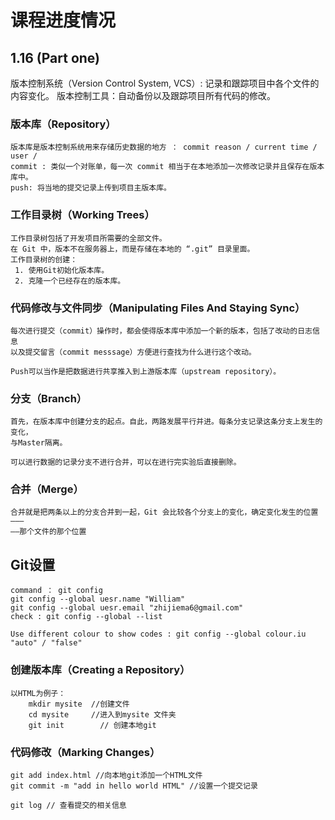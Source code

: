 <!--
 * @Author: William
 * @Date: 2022-01-15 19:07:50
 * @LastEditTime: 2022-01-16 15:50:44
 * @LastEditors: Please set LastEditors
 * @Description: 打开koroFileHeader查看配置 进行设置: https://github.com/OBKoro1/koro1FileHeader/wiki/%E9%85%8D%E7%BD%AE
 * @FilePath: /课程学习进度/readme.md
-->

# 课程进度情况

## 1.16 (Part one)
版本控制系统（Version Control System, VCS）: 记录和跟踪项目中各个文件的内容变化。
版本控制工具：自动备份以及跟踪项目所有代码的修改。

### 版本库（Repository）
    版本库是版本控制系统用来存储历史数据的地方 ： commit reason / current time / user / 
    commit : 类似一个对账单，每一次 commit 相当于在本地添加一次修改记录并且保存在版本库中。
    push: 将当地的提交记录上传到项目主版本库。

### 工作目录树（Working Trees）
    工作目录树包括了开发项目所需要的全部文件。
    在 Git 中，版本不在服务器上，而是存储在本地的 “.git” 目录里面。
    工作目录树的创建：
     1. 使用Git初始化版本库。
     2. 克隆一个已经存在的版本库。

### 代码修改与文件同步（Manipulating Files And Staying Sync）
    每次进行提交（commit）操作时，都会使得版本库中添加一个新的版本，包括了改动的日志信息
    以及提交留言（commit messsage）方便进行查找为什么进行这个改动。
    
    Push可以当作是把数据进行共享推入到上游版本库（upstream repository）。
    
### 分支（Branch）
    首先，在版本库中创建分支的起点。自此，两路发展平行并进。每条分支记录这条分支上发生的变化，
    与Master隔离。

    可以进行数据的记录分支不进行合并，可以在进行完实验后直接删除。

### 合并（Merge）
    合并就是把两条以上的分支合并到一起，Git 会比较各个分支上的变化，确定变化发生的位置———
    ——那个文件的那个位置

## Git设置
    command ： git config
    git config --global uesr.name "William"
    git config --global uesr.email "zhijiema6@gmail.com"
    check : git config --global --list
    
    Use different colour to show codes : git config --global colour.iu "auto" / "false"


### 创建版本库（Creating a Repository）
    以HTML为例子：
        mkdir mysite  //创建文件
        cd mysite     //进入到mysite 文件夹
        git init        // 创建本地git

### 代码修改（Marking Changes）
    git add index.html //向本地git添加一个HTML文件
    git commit -m "add in hello world HTML" //设置一个提交记录
    
    git log // 查看提交的相关信息

    